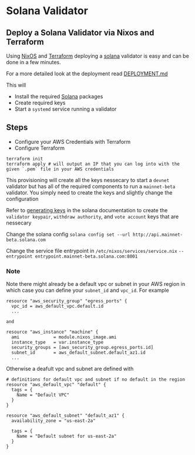 # Solana Validator
## Deploy a Solana Validator via Nixos and Terraform 

Using [NixOS](http://nixos.org) and [Terraform](http://terraform.io) deploying a [solana](https://solana.com) validator is easy and can be done in a few minutes. 

For a more detailed look at the deployment read [DEPLOYMENT.md](https://github.com/adjacentresearchxyz/solana-validator/blob/main/DEPLOYMENT.md)

This will 
- Install the required [Solana](https://solana.com) packages 
- Create required keys 
- Start a `systemd` service running a validator

## Steps 
- Configure your AWS Credentials with Terraform
- Configure Terraform
```
terraform init 
terraform apply # will output an IP that you can log into with the given `.pem` file in your AWS credentials
```

This provisioning will create all the keys nessecary to start a `devnet` validator but has all of the required components to run a `mainnet-beta` validator. You simply need to create the keys and slightly change the configuration

Refer to [generating keys](https://docs.solana.com/running-validator/validator-start#generate-identity) in the solana documentation to create the `validator keypair`, `withdraw authority`, and `vote account` keys that are nessecary

Change the solana config 
`solana config set --url http://api.mainnet-beta.solana.com`

Change the service file entrypoint in `/etc/nixos/services/service.nix`
`--entrypoint entrypoint.mainnet-beta.solana.com:8001`

### Note
Note there might already be a default vpc or subnet in your AWS region in which case you can define your `subnet_id` and `vpc_id`. For example 
```
resource "aws_security_group" "egress_ports" {
  vpc_id = aws_default_vpc.default.id
  ...
  
and 

resource "aws_instance" "machine" {
  ami             = module.nixos_image.ami
  instance_type   = var.instance_type
  security_groups = [aws_security_group.egress_ports.id]
  subnet_id       = aws_default_subnet.default_az1.id
  ...
```

Otherwise a deafult vpc and subnet are defined with 
```
# definitions for default vpc and subnet if no default in the region
resource "aws_default_vpc" "default" {
  tags = {
    Name = "Default VPC"
  }
}

resource "aws_default_subnet" "default_az1" {
  availability_zone = "us-east-2a"

  tags = {
    Name = "Default subnet for us-east-2a"
  }
}
```
